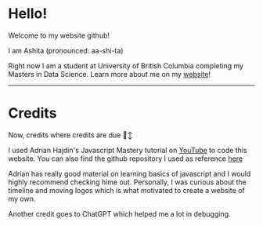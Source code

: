 # Hello! 

Welcome to my website github! 

I am Ashita (pronounced: aa-shi-ta)

Right now I am a student at University of British Columbia completing my Masters in Data Science.
Learn more about me on my [website](https://diwanashita.github.io/)!

---
# Credits

Now, credits where credits are due 🙂‍↕️

I used Adrian Hajdin's Javascript Mastery tutorial on [YouTube](https://www.youtube.com/watch?v=0fYi8SGA20k) to code this website. 
You can also find the github repository I used as reference [here](https://github.com/adrianhajdin/project_3D_developer_portfolio/tree/main)

Adrian has really good material on learning basics of javascript and I would highly recommend checking hime out. Personally, I was curious about the timeline and moving logos which is what motivated to create a website of my own. 

Another credit goes to ChatGPT which helped me a lot in debugging. 
